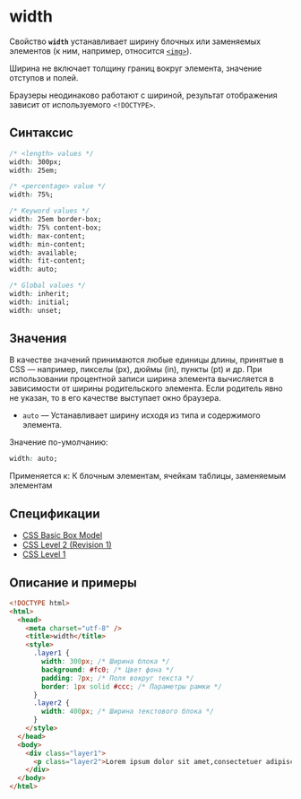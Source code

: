 # width

Свойство **`width`** устанавливает ширину блочных или заменяемых элементов (к ним, например, относится [`<img>`](../html/img.md)).

Ширина не включает толщину границ вокруг элемента, значение отступов и полей.

Браузеры неодинаково работают с шириной, результат отображения зависит от используемого `<!DOCTYPE>`.

## Синтаксис

```css
/* <length> values */
width: 300px;
width: 25em;

/* <percentage> value */
width: 75%;

/* Keyword values */
width: 25em border-box;
width: 75% content-box;
width: max-content;
width: min-content;
width: available;
width: fit-content;
width: auto;

/* Global values */
width: inherit;
width: initial;
width: unset;
```

## Значения

В качестве значений принимаются любые единицы длины, принятые в CSS — например, пикселы (px), дюймы (in), пункты (pt) и др. При использовании процентной записи ширина элемента вычисляется в зависимости от ширины родительского элемента. Если родитель явно не указан, то в его качестве выступает окно браузера.

- `auto` — Устанавливает ширину исходя из типа и содержимого элемента.

Значение по-умолчанию:

```css
width: auto;
```

Применяется к: К блочным элементам, ячейкам таблицы, заменяемым элементам

## Спецификации

- [CSS Basic Box Model](https://drafts.csswg.org/css-box-3/#width-and-height)
- [CSS Level 2 (Revision 1)](http://www.w3.org/TR/CSS2/visudet.html#the-width-property)
- [CSS Level 1](http://www.w3.org/TR/CSS1/#width)

## Описание и примеры

```html
<!DOCTYPE html>
<html>
  <head>
    <meta charset="utf-8" />
    <title>width</title>
    <style>
      .layer1 {
        width: 300px; /* Ширина блока */
        background: #fc0; /* Цвет фона */
        padding: 7px; /* Поля вокруг текста */
        border: 1px solid #ccc; /* Параметры рамки */
      }
      .layer2 {
        width: 400px; /* Ширина текстового блока */
      }
    </style>
  </head>
  <body>
    <div class="layer1">
      <p class="layer2">Lorem ipsum dolor sit amet,consectetuer adipiscing elit,seddiem nonummy nibh euismod tincidunt ut lacreet dolore magna aliguam erat volutpat.</p>
    </div>
  </body>
</html>
```
